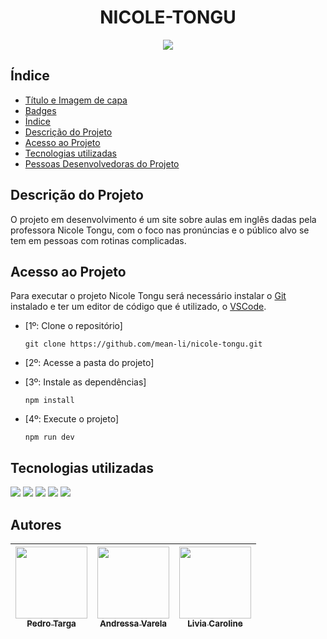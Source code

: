 <h1 align="center"> NICOLE-TONGU </h1>

<p align="center">
<img src="http://img.shields.io/static/v1?label=STATUS&message=EM%20DESENVOLVIMENTO&color=GREEN&style=for-the-badge"/>
</p>

## Índice 

* [Título e Imagem de capa](#Título-e-Imagem-de-capa)
* [Badges](#badges)
* [Índice](#índice)
* [Descrição do Projeto](#descrição-do-projeto)
* [Acesso ao Projeto](#acesso-ao-projeto)
* [Tecnologias utilizadas](#tecnologias-utilizadas)
* [Pessoas Desenvolvedoras do Projeto](#pessoas-desenvolvedoras)

## Descrição do Projeto
O projeto em desenvolvimento é um site sobre aulas em inglês dadas pela professora Nicole Tongu, com o foco nas pronúncias e o público alvo se tem em pessoas com rotinas complicadas.

## Acesso ao Projeto
Para executar o projeto Nicole Tongu será necessário instalar o [Git](https://git-scm.com) instalado e ter um editor de código que é utilizado, o [VSCode](https://code.visualstudio.com).

* [1º: Clone o repositório]
  ```
  git clone https://github.com/mean-li/nicole-tongu.git
  ```

* [2º: Acesse a pasta do projeto]


* [3º: Instale as dependências]
  ```
  npm install
  ```


* [4º: Execute o projeto]
  ```
  npm run dev
  ```
  
## Tecnologias utilizadas
  <div style="display:inline-block">
  <img src="https://img.shields.io/badge/javascript-%23323330.svg?style=for-the-badge&logo=javascript&logoColor=%23F7DF1E" target="_blank">
  <img src="https://img.shields.io/badge/CSS-239120?&style=for-the-badge&logo=css3&logoColor=white" target="_blank">
  <img src="https://img.shields.io/badge/HTML5-E34F26?style=for-the-badge&logo=html5&logoColor=white" target="_blank">
  <img src="https://img.shields.io/badge/Bootstrap-563D7C?style=for-the-badge&logo=bootstrap&logoColor=white" target="_blank">
  <img src="https://img.shields.io/badge/React-20232A?style=for-the-badge&logo=react&logoColor=61DAFB" target="_blank">
  </div>
  
## Autores

 | [<img src="https://avatars.githubusercontent.com/u/80918297?v=4" width=115><br><sub>Pedro Targa</sub>]( https://github.com/PedroTarga) |  [<img src="https://avatars.githubusercontent.com/u/84181192?v=4" width=115><br><sub>Andressa Varela</sub>](https://github.com/andressavarela) |  [<img src="https://avatars.githubusercontent.com/u/109041604?s=400&u=9dcf90eaeb7a85572ee30b63e0147b449ad8f562&v=4" width=115><br><sub>Livia Caroline</sub>]( https://github.com/liviacs) |
| :---: | :---: | :---: |

